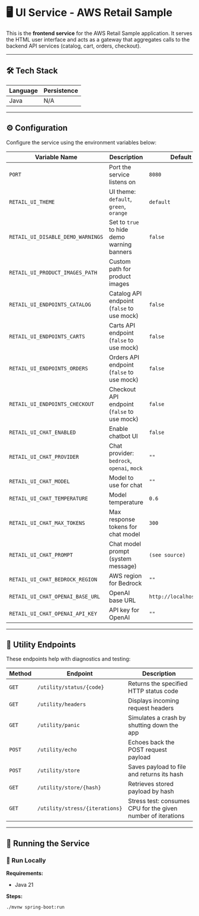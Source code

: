 # 🖥️ UI Service - AWS Retail Sample

This is the **frontend service** for the AWS Retail Sample application. It serves the HTML user interface and acts as a gateway that aggregates calls to the backend API services (catalog, cart, orders, checkout).

---

## 🛠️ Tech Stack

| Language | Persistence |
|----------|-------------|
| Java     | N/A         |

---

## ⚙️ Configuration

Configure the service using the environment variables below:

| Variable Name                          | Description                                                                 | Default                  |
|----------------------------------------|-----------------------------------------------------------------------------|--------------------------|
| `PORT`                                 | Port the service listens on                                                 | `8080`                   |
| `RETAIL_UI_THEME`                      | UI theme: `default`, `green`, `orange`                                     | `default`                |
| `RETAIL_UI_DISABLE_DEMO_WARNINGS`      | Set to `true` to hide demo warning banners                                 | `false`                  |
| `RETAIL_UI_PRODUCT_IMAGES_PATH`        | Custom path for product images                                             |                          |
| `RETAIL_UI_ENDPOINTS_CATALOG`          | Catalog API endpoint (`false` to use mock)                                 | `false`                  |
| `RETAIL_UI_ENDPOINTS_CARTS`            | Carts API endpoint (`false` to use mock)                                   | `false`                  |
| `RETAIL_UI_ENDPOINTS_ORDERS`           | Orders API endpoint (`false` to use mock)                                  | `false`                  |
| `RETAIL_UI_ENDPOINTS_CHECKOUT`         | Checkout API endpoint (`false` to use mock)                                | `false`                  |
| `RETAIL_UI_CHAT_ENABLED`               | Enable chatbot UI                                                          | `false`                  |
| `RETAIL_UI_CHAT_PROVIDER`              | Chat provider: `bedrock`, `openai`, `mock`                                 | `""`                     |
| `RETAIL_UI_CHAT_MODEL`                 | Model to use for chat                                                      | `""`                     |
| `RETAIL_UI_CHAT_TEMPERATURE`           | Model temperature                                                          | `0.6`                    |
| `RETAIL_UI_CHAT_MAX_TOKENS`            | Max response tokens for chat model                                         | `300`                    |
| `RETAIL_UI_CHAT_PROMPT`                | Chat model prompt (system message)                                         | `(see source)`           |
| `RETAIL_UI_CHAT_BEDROCK_REGION`        | AWS region for Bedrock                                                     | `""`                     |
| `RETAIL_UI_CHAT_OPENAI_BASE_URL`       | OpenAI base URL                                                            | `http://localhost:8888`  |
| `RETAIL_UI_CHAT_OPENAI_API_KEY`        | API key for OpenAI                                                         | `""`                     |

---

## 🧪 Utility Endpoints

These endpoints help with diagnostics and testing:

| Method | Endpoint                        | Description                                                                 |
|--------|----------------------------------|-----------------------------------------------------------------------------|
| `GET`  | `/utility/status/{code}`        | Returns the specified HTTP status code                                      |
| `GET`  | `/utility/headers`              | Displays incoming request headers                                           |
| `GET`  | `/utility/panic`                | Simulates a crash by shutting down the app                                 |
| `POST` | `/utility/echo`                 | Echoes back the POST request payload                                       |
| `POST` | `/utility/store`                | Saves payload to file and returns its hash                                 |
| `GET`  | `/utility/store/{hash}`         | Retrieves stored payload by hash                                           |
| `GET`  | `/utility/stress/{iterations}`  | Stress test: consumes CPU for the given number of iterations                |

---

## 🚀 Running the Service

### 🔹 Run Locally

**Requirements:**
- Java 21

**Steps:**
```bash
./mvnw spring-boot:run
